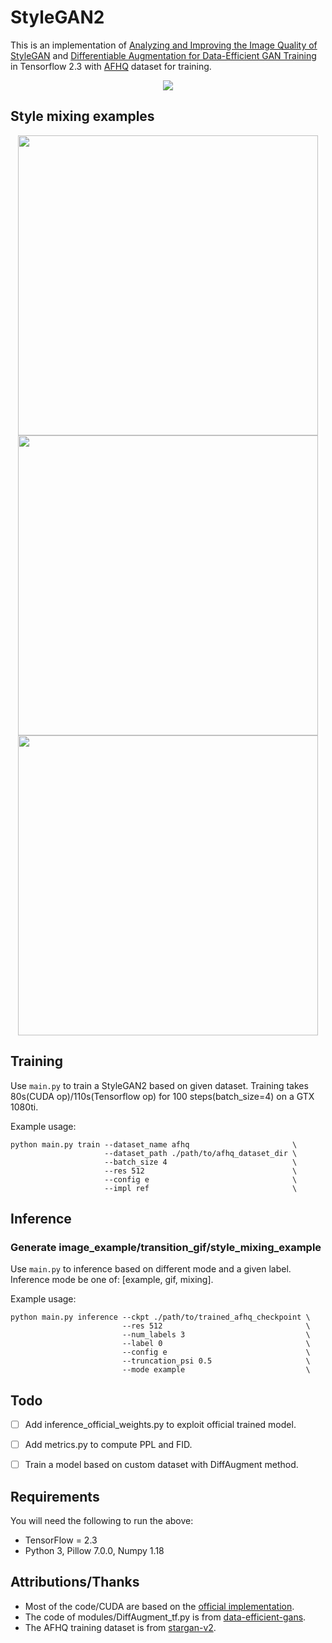 # StyleGAN2
This is an implementation of [Analyzing and Improving the Image Quality of StyleGAN](https://arxiv.org/abs/1912.04958) and [Differentiable Augmentation for Data-Efficient GAN Training](https://arxiv.org/abs/2006.10738) in Tensorflow 2.3 with [AFHQ](https://github.com/clovaai/stargan-v2) dataset for training.

<div align = 'center'>
  <img src = 'results/gif/test.gif'>
</div>


## Style mixing examples
<div align = 'center'>
  <img src = 'results/mixing/cat.png' height = '480px'>
  <img src = 'results/mixing/dog.png' height = '480px'>
  <img src = 'results/mixing/wild.png' height = '480px'>
</div>


## Training
Use `main.py` to train a StyleGAN2 based on given dataset.
Training takes 80s(CUDA op)/110s(Tensorflow op) for 100 steps(batch_size=4) on a GTX 1080ti.

Example usage:
```
python main.py train --dataset_name afhq                       \
                     --dataset_path ./path/to/afhq_dataset_dir \
                     --batch_size 4                            \
                     --res 512                                 \
                     --config e                                \
                     --impl ref                                \
```


## Inference
### Generate image_example/transition_gif/style_mixing_example
Use `main.py` to inference based on different mode and a given label.
Inference mode be one of: [example, gif, mixing].

Example usage:
```
python main.py inference --ckpt ./path/to/trained_afhq_checkpoint \
                         --res 512                                \
                         --num_labels 3                           \
                         --label 0                                \
                         --config e                               \
                         --truncation_psi 0.5                     \
                         --mode example                           \
```



## Todo
- [ ] Add inference_official_weights.py to exploit official trained model.
- [ ] Add metrics.py to compute PPL and FID.
- [ ] Train a model based on custom dataset with DiffAugment method.


## Requirements
You will need the following to run the above:
- TensorFlow = 2.3
- Python 3, Pillow 7.0.0, Numpy 1.18


## Attributions/Thanks
- Most of the code/CUDA are based on the [official implementation](https://github.com/NVlabs/stylegan2).
- The code of modules/DiffAugment_tf.py is from [data-efficient-gans](https://github.com/mit-han-lab/data-efficient-gans).
- The AFHQ training dataset is from [stargan-v2](https://github.com/clovaai/stargan-v2).
